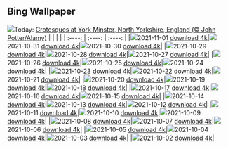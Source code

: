 ## Bing Wallpaper
![](./wallpaper/2021-11-01.jpg)Today: [Grotesques at York Minster, North Yorkshire, England (© John Potter/Alamy)](./wallpaper/2021-11-01.jpg)
|      |      |      |
| :----: | :----: | :----: |
|![](./wallpaper/2021-11-01_sm.jpg)2021-11-01 [download 4k](./wallpaper/2021-11-01.jpg)|![](./wallpaper/2021-10-31_sm.jpg)2021-10-31 [download 4k](./wallpaper/2021-10-31.jpg)|![](./wallpaper/2021-10-30_sm.jpg)2021-10-30 [download 4k](./wallpaper/2021-10-30.jpg)|
|![](./wallpaper/2021-10-29_sm.jpg)2021-10-29 [download 4k](./wallpaper/2021-10-29.jpg)|![](./wallpaper/2021-10-28_sm.jpg)2021-10-28 [download 4k](./wallpaper/2021-10-28.jpg)|![](./wallpaper/2021-10-27_sm.jpg)2021-10-27 [download 4k](./wallpaper/2021-10-27.jpg)|
|![](./wallpaper/2021-10-26_sm.jpg)2021-10-26 [download 4k](./wallpaper/2021-10-26.jpg)|![](./wallpaper/2021-10-25_sm.jpg)2021-10-25 [download 4k](./wallpaper/2021-10-25.jpg)|![](./wallpaper/2021-10-24_sm.jpg)2021-10-24 [download 4k](./wallpaper/2021-10-24.jpg)|
|![](./wallpaper/2021-10-23_sm.jpg)2021-10-23 [download 4k](./wallpaper/2021-10-23.jpg)|![](./wallpaper/2021-10-22_sm.jpg)2021-10-22 [download 4k](./wallpaper/2021-10-22.jpg)|![](./wallpaper/2021-10-21_sm.jpg)2021-10-21 [download 4k](./wallpaper/2021-10-21.jpg)|
|![](./wallpaper/2021-10-20_sm.jpg)2021-10-20 [download 4k](./wallpaper/2021-10-20.jpg)|![](./wallpaper/2021-10-19_sm.jpg)2021-10-19 [download 4k](./wallpaper/2021-10-19.jpg)|![](./wallpaper/2021-10-18_sm.jpg)2021-10-18 [download 4k](./wallpaper/2021-10-18.jpg)|
|![](./wallpaper/2021-10-17_sm.jpg)2021-10-17 [download 4k](./wallpaper/2021-10-17.jpg)|![](./wallpaper/2021-10-16_sm.jpg)2021-10-16 [download 4k](./wallpaper/2021-10-16.jpg)|![](./wallpaper/2021-10-15_sm.jpg)2021-10-15 [download 4k](./wallpaper/2021-10-15.jpg)|
|![](./wallpaper/2021-10-14_sm.jpg)2021-10-14 [download 4k](./wallpaper/2021-10-14.jpg)|![](./wallpaper/2021-10-13_sm.jpg)2021-10-13 [download 4k](./wallpaper/2021-10-13.jpg)|![](./wallpaper/2021-10-12_sm.jpg)2021-10-12 [download 4k](./wallpaper/2021-10-12.jpg)|
|![](./wallpaper/2021-10-11_sm.jpg)2021-10-11 [download 4k](./wallpaper/2021-10-11.jpg)|![](./wallpaper/2021-10-10_sm.jpg)2021-10-10 [download 4k](./wallpaper/2021-10-10.jpg)|![](./wallpaper/2021-10-09_sm.jpg)2021-10-09 [download 4k](./wallpaper/2021-10-09.jpg)|
|![](./wallpaper/2021-10-08_sm.jpg)2021-10-08 [download 4k](./wallpaper/2021-10-08.jpg)|![](./wallpaper/2021-10-07_sm.jpg)2021-10-07 [download 4k](./wallpaper/2021-10-07.jpg)|![](./wallpaper/2021-10-06_sm.jpg)2021-10-06 [download 4k](./wallpaper/2021-10-06.jpg)|
|![](./wallpaper/2021-10-05_sm.jpg)2021-10-05 [download 4k](./wallpaper/2021-10-05.jpg)|![](./wallpaper/2021-10-04_sm.jpg)2021-10-04 [download 4k](./wallpaper/2021-10-04.jpg)|![](./wallpaper/2021-10-03_sm.jpg)2021-10-03 [download 4k](./wallpaper/2021-10-03.jpg)|
|![](./wallpaper/2021-10-02_sm.jpg)2021-10-02 [download 4k](./wallpaper/2021-10-02.jpg)|